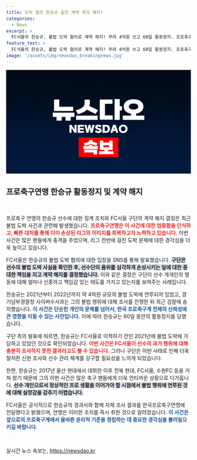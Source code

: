 ```yaml
---
title: 도박 혐의 한승규 출전 계약 즉각 해지!
categories:
  - News
excerpt: >
  FC서울의 한승규, 불법 도박 혐의로 계약 해지! 무려 4억원 쓰고 60일 활동정지. 프로축구의 부정이 드러난 충격의 이면을 전격 취재했습니다. 클릭하여 사건의 전말을 확인하세요!
feature_text: >
  FC서울의 한승규, 불법 도박 혐의로 계약 해지! 무려 4억원 쓰고 60일 활동정지. 프로축구의 부정이 드러난 충격의 이면을 전격 취재했습니다. 클릭하여 사건의 전말을 확인하세요!
image: '/assets/img/newsdao_breakingnews.jpg'
---
```


<p><img src="/assets/img/newsdao_breakingnews.jpg" alt="firstkoreanews 속보" /></p>

<h2 data-ke-size="size26">프로축구연맹 한승규 활동정지 및 계약 해지</h2>

<p data-ke-size="size16">&nbsp;</p>

<p>프로축구 연맹의 한승규 선수에 대한 징계 조치와 FC서울 구단의 계약 해지 결정은 최근 불법 도박 사건과 관련해 발생했습니다. <b><span style="color: #ee2323;">프로축구연맹은 이 사건에 대한 엄중함을 인식하고, 빠른 대처를 통해 이미 손상된 리그의 이미지를 회복하고자 노력하고 있습니다.</span></b> 이번 사건은 많은 팬들에게 충격을 주었으며, 리그 전반에 걸친 도박 문제에 대한 경각심을 더욱 높이고 있습니다.</p>

<p>FC서울은 한승규의 불법 도박 혐의에 대한 입장을 SNS를 통해 발표했습니다. <b><span style="background-color: #21538527;">구단은 선수의 불법 도박 사실을 확인한 후, 선수단의 품위를 심각하게 손상시키는 일에 대한 중대한 책임을 지고 계약 해지를 결정했습니다.</span></b> 이와 같은 결정은 구단이 선수 개개인의 행동에 대해 얼마나 신중하고 책임감 있는 태도를 가지고 있는지를 보여주는 사례입니다.</p>

<p>한승규는 2021년부터 2022년까지 약 4억원 규모의 불법 도박에 연루되어 있었고, 경기남부경찰청 사이버수사과는 그의 불법 행위에 대해 조사를 진행한 뒤 최근 검찰에 송치했습니다. <b><span style="color: #1a5490;">이 사건은 단순한 개인의 문제를 넘어서, 한국 프로축구계 전체의 신뢰성에 큰 영향을 미칠 수 있는 사안입니다.</span></b> 이에 따라 한승규는 60일 동안의 활동정지를 당했습니다.</p>

<p>구단 측의 발표에 따르면, 한승규는 FC서울로 이적하기 전인 2021년에 불법 도박에 가담하고 있었던 것으로 확인되었습니다. <b><span style="color: #ee2323;">이번 사건은 FC서울이 선수의 과거 행위에 대해 충분히 조사하지 못한 결과라고도 볼 수 있습니다.</span></b> 그러나 구단은 이번 사태로 인해 더욱 철저한 신원 조사와 선수 관리 체계를 강구할 필요성을 느끼게 되었습니다.</p>

<p>한편, 한승규는 2017년 울산 현대에서 데뷔한 이후 전북 현대, FC서울, 수원FC 등을 거쳐 왔기 때문에 그의 이번 사건은 많은 축구 팬들에게 더욱 안타까운 상황으로 다가옵니다. <b><span style="background-color: #21538527;">선수 개인으로서 정상적인 프로 생활을 이어가야 할 시점에서 불법 행위에 연루된 것에 대해 실망감을 감추기 어렵습니다.</span></b></p>

<p>FC서울은 공식적으로 한승규의 경과서와 함께 자체 조사 결과를 한국프로축구연맹에 전달했다고 밝혔으며, 연맹은 이러한 조치를 즉시 취한 것으로 알려졌습니다. <b><span style="color: #1a5490;">이 사건은 앞으로의 프로축구계에서 올바른 윤리적 기준을 정립하는 데 중요한 경각심을 불러일으키길 바랍니다.</span></b></p>

<p data-ke-size="size16">&nbsp;</p>
실시간 뉴스 속보는, <a href="https://newsdao.kr" rel="dofollow">https://newsdao.kr</a>


